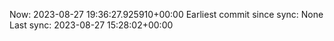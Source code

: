 Now: 2023-08-27 19:36:27.925910+00:00 Earliest commit since sync: None Last sync: 2023-08-27 15:28:02+00:00
